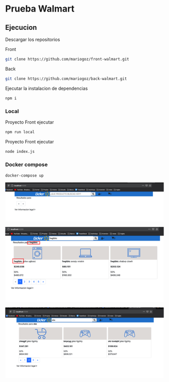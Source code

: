 # Prueba Walmart

## Ejecucion

Descargar los repositorios

Front
```bash
git clone https://github.com/mariogoz/front-walmart.git
```

Back
```bash
git clone https://github.com/mariogoz/back-walmart.git
```

Ejecutar la instalacion de dependencias 
```bash
npm i
```

### Local

Proyecto Front ejecutar
```bash
npm run local
```

Proyecto Front ejecutar
```bash
node index.js
```

### Docker compose

```bash
docker-compose up
```

![Settings Window](https://github.com/mariogoz/proof-documentation/blob/main/images/step-1.png)

![Settings Window](https://github.com/mariogoz/proof-documentation/blob/main/images/step-2.png)

![Settings Window](https://github.com/mariogoz/proof-documentation/blob/main/images/step-2.1.png)

